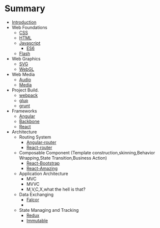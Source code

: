 # Summary

* [Introduction](README.md)
* Web Foundations
    * [CSS](./css/css.md)
    * [HTML](./html/html.md)
    * [Javascript](./javascript/javascript.md)
        * [ES6](http://exploringjs.com/es6/)
    * [Flash](./flash/flash.md)
* Web Graphics
    * [SVG](./svg/svg.md)
    * [WebGL](./webgl/webgl.md)
* Web Media
    * [Audio](./audio/audio.md)
    * [Media](./media/media.md)
* Project Build.
    * [webpack](http://webpack.github.io/)
    * [glup](http://gulpjs.com/)
    * [grunt](http://grunt.com)
* Frameworks
    * [Angular](https://angularjs.org/)
    * [Backbone](http://backbonejs.org)
    * [React](https://facebook.github.io/react)
* Architecture
    * Routing System
        * [Angular-router](https://github.com/angular-ui/ui-router)
        * [React-router](https://github.com/rackt/react-router)
    * Composable Component (Template construction,skinning,Behavior Wrapping,State Transition,Business Action)
        * [React-Bootstrap](http://react-bootstrap.github.io)
        * [React-Amazing](http://amazeui.org/react/)
    * Application Architecture
        * MVC
        * MVVC
        * M,V,C,X,what the hell is that?
    * Data Exchanging
        * [Falcor](http://netflix.github.io/falcor/)
        * 
    * State Managing and Tracking
        * [Redux](http://redux.js.org/)
        * [Immutable](http://facebook.github.io/immutable-js/)

